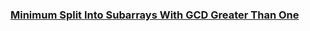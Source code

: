 ### [Minimum Split Into Subarrays With GCD Greater Than One](https://leetcode.com/problems/minimum-split-into-subarrays-with-gcd-greater-than-one)


